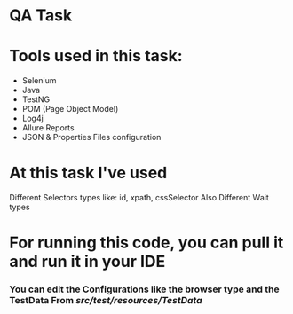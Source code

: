 # QA Task

# Tools used in this task:
- Selenium
- Java
- TestNG
- POM (Page Object Model)
- Log4j
- Allure Reports
- JSON & Properties Files configuration

# At this task I've used
Different Selectors types like: id, xpath, cssSelector
Also Different Wait types

# For running this code, you can pull it and run it in your IDE
### You can edit the Configurations like the browser type and the TestData From *src/test/resources/TestData*
